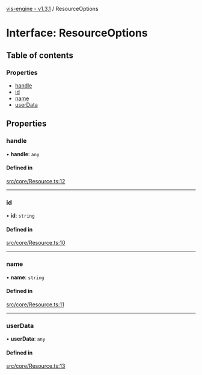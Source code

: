 [vis-engine - v1.3.1](../index.md) / ResourceOptions

# Interface: ResourceOptions

## Table of contents

### Properties

- [handle](ResourceOptions.md#handle)
- [id](ResourceOptions.md#id)
- [name](ResourceOptions.md#name)
- [userData](ResourceOptions.md#userdata)

## Properties

### handle

• **handle**: `any`

#### Defined in

[src/core/Resource.ts:12](https://github.com/sakitam-gis/vis-engine/blob/master/src/core/Resource.ts?at&#x3D;bbe6a01#line&#x3D;12)

___

### id

• **id**: `string`

#### Defined in

[src/core/Resource.ts:10](https://github.com/sakitam-gis/vis-engine/blob/master/src/core/Resource.ts?at&#x3D;bbe6a01#line&#x3D;10)

___

### name

• **name**: `string`

#### Defined in

[src/core/Resource.ts:11](https://github.com/sakitam-gis/vis-engine/blob/master/src/core/Resource.ts?at&#x3D;bbe6a01#line&#x3D;11)

___

### userData

• **userData**: `any`

#### Defined in

[src/core/Resource.ts:13](https://github.com/sakitam-gis/vis-engine/blob/master/src/core/Resource.ts?at&#x3D;bbe6a01#line&#x3D;13)
